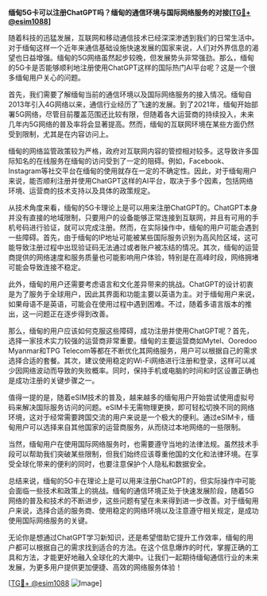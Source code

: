 **缅甸5G卡可以注册ChatGPT吗？缅甸的通信环境与国际网络服务的对接[[TG💪+ @esim1088](https://t.me/s/esim1088)]**

随着科技的迅猛发展，互联网和移动通信技术已经深深渗透到我们的日常生活中。对于缅甸这样一个近年来通信基础设施快速发展的国家来说，人们对外界信息的渴望也日益增强。缅甸的5G网络虽然起步较晚，但发展势头非常强劲。那么，缅甸的5G卡是否能够顺利地注册使用ChatGPT这样的国际热门AI平台呢？这是一个很多缅甸用户关心的问题。

首先，我们需要了解缅甸当前的通信环境以及国际网络服务的接入情况。缅甸自2013年引入4G网络以来，通信行业经历了飞速的发展。到了2021年，缅甸开始部署5G网络，尽管目前覆盖范围还比较有限，但随着各大运营商的持续投入，未来几年内5G网络的普及率将会显著提高。然而，缅甸的互联网环境在某些方面仍然受到限制，尤其是在内容访问上。

缅甸的网络监管政策较为严格，政府对互联网内容的管控相对较多。这导致许多国际知名的在线服务在缅甸的访问受到了一定的阻碍。例如，Facebook、Instagram等社交平台在缅甸的使用就存在一定的不确定性。因此，对于缅甸用户来说，能否顺利注册并使用ChatGPT这样的AI平台，取决于多个因素，包括网络环境、运营商的技术支持以及具体的政策规定。

从技术角度来看，缅甸的5G卡理论上是可以用来注册ChatGPT的。ChatGPT本身并没有直接的地域限制，只要用户的设备能够正常连接到互联网，并且有可用的手机号码进行验证，就可以完成注册。然而，在实际操作中，缅甸的用户可能会遇到一些障碍。首先，由于缅甸的IP地址可能被某些国际服务识别为高风险区域，这可能导致注册过程中出现验证码无法通过或者账户被冻结的情况。其次，缅甸的运营商提供的网络速度和服务质量也可能影响用户体验，特别是在高峰时段，网络拥堵可能会导致连接不稳定。

此外，缅甸的用户还需要考虑语言和文化差异带来的挑战。ChatGPT的设计初衷是为了服务于全球用户，因此其界面和功能主要以英语为主。对于缅甸用户来说，如果母语不是英语，可能会在使用过程中遇到困难。不过，随着多语言版本的推出，这一问题正在逐步得到改善。

那么，缅甸的用户应该如何克服这些障碍，成功注册并使用ChatGPT呢？首先，选择一家技术实力较强的运营商非常重要。缅甸的主要运营商如Mytel、Ooredoo Myanmar和TPG Telecom等都在不断优化其网络服务，用户可以根据自己的需求选择合适的套餐。其次，建议使用稳定的Wi-Fi网络进行注册和登录，这样可以减少因网络波动而导致的失败概率。同时，保持手机或电脑的时间和时区设置正确也是成功注册的关键步骤之一。

值得一提的是，随着eSIM技术的普及，越来越多的缅甸用户开始尝试使用虚拟号码来解决国际服务访问的问题。eSIM卡无需物理更换，即可轻松切换不同的网络环境，这对于经常需要跨国交流的用户来说是一个极大的便利。通过eSIM卡，缅甸用户可以选择来自其他国家的运营商服务，从而绕过本地网络的一些限制。

当然，缅甸用户在使用国际网络服务时，也需要遵守当地的法律法规。虽然技术手段可以帮助我们突破某些限制，但我们始终应该尊重他国的文化和法律环境。在享受全球化带来的便利的同时，也要注意保护个人隐私和数据安全。

总结来说，缅甸的5G卡在理论上是可以用来注册ChatGPT的，但实际操作中可能会面临一些技术和政策上的挑战。缅甸的通信环境正处于快速发展阶段，随着5G网络的普及和技术的不断进步，这些问题有望在未来得到进一步改善。对于缅甸用户来说，选择合适的服务商、使用稳定的网络环境以及注意遵守相关规定，是成功使用国际网络服务的关键。

无论你是想通过ChatGPT学习新知识，还是希望借助它提升工作效率，缅甸的用户都可以根据自己的需求找到适合的方法。在这个信息爆炸的时代，掌握正确的工具和方法，才能更好地融入全球化的大潮中。让我们一起期待缅甸通信行业的未来发展，为更多用户提供更加便捷、高效的网络服务体验！

[[TG💪+ @esim1088](https://t.me/s/esim1088) ![Image](https://i.postimg.cc/4NQfJmqS/Snipaste-2025-05-13-00-14-12.png)]